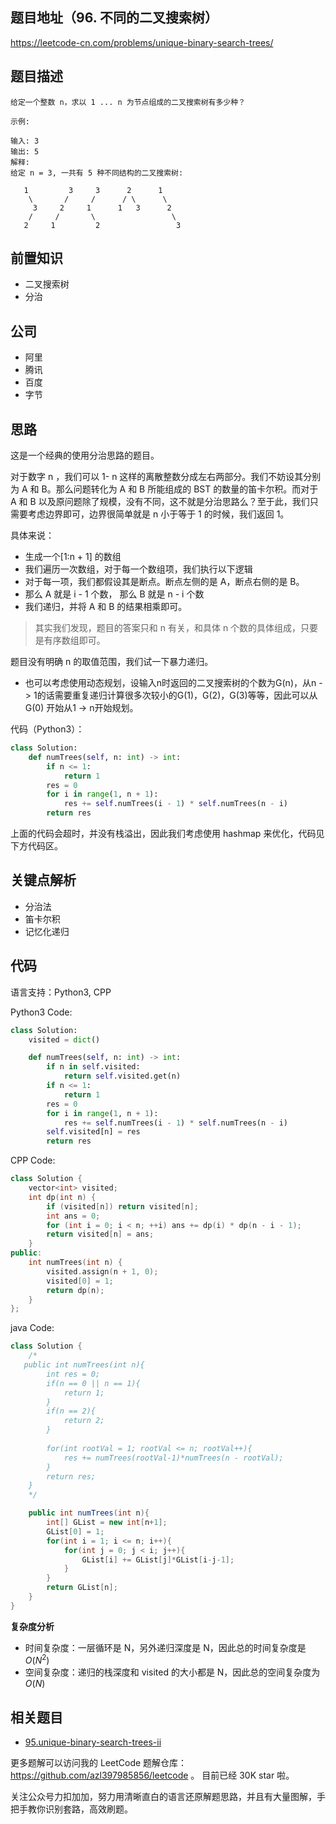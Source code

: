 ## 题目地址（96. 不同的二叉搜索树）

https://leetcode-cn.com/problems/unique-binary-search-trees/

## 题目描述

```
给定一个整数 n，求以 1 ... n 为节点组成的二叉搜索树有多少种？

示例:

输入: 3
输出: 5
解释:
给定 n = 3, 一共有 5 种不同结构的二叉搜索树:

   1         3     3      2      1
    \       /     /      / \      \
     3     2     1      1   3      2
    /     /       \                 \
   2     1         2                 3

```

## 前置知识

- 二叉搜索树
- 分治

## 公司

- 阿里
- 腾讯
- 百度
- 字节

## 思路

这是一个经典的使用分治思路的题目。

对于数字 n ，我们可以 1- n 这样的离散整数分成左右两部分。我们不妨设其分别为 A 和 B。那么问题转化为 A 和 B 所能组成的 BST 的数量的笛卡尔积。而对于 A 和 B 以及原问题除了规模，没有不同，这不就是分治思路么？至于此，我们只需要考虑边界即可，边界很简单就是 n 小于等于 1 的时候，我们返回 1。

具体来说：

- 生成一个[1:n + 1] 的数组
- 我们遍历一次数组，对于每一个数组项，我们执行以下逻辑
- 对于每一项，我们都假设其是断点。断点左侧的是 A，断点右侧的是 B。
- 那么 A 就是 i - 1 个数， 那么 B 就是 n - i 个数
- 我们递归，并将 A 和 B 的结果相乘即可。

> 其实我们发现，题目的答案只和 n 有关，和具体 n 个数的具体组成，只要是有序数组即可。

题目没有明确 n 的取值范围，我们试一下暴力递归。

 - 也可以考虑使用动态规划，设输入n时返回的二叉搜索树的个数为G(n)，从n -> 1的话需要重复递归计算很多次较小的G(1)，G(2)，G(3)等等，因此可以从G(0) 开始从1 -> n开始规划。

代码（Python3）：

```python
class Solution:
    def numTrees(self, n: int) -> int:
        if n <= 1:
            return 1
        res = 0
        for i in range(1, n + 1):
            res += self.numTrees(i - 1) * self.numTrees(n - i)
        return res
```

上面的代码会超时，并没有栈溢出，因此我们考虑使用 hashmap 来优化，代码见下方代码区。

## 关键点解析

- 分治法
- 笛卡尔积
- 记忆化递归

## 代码

语言支持：Python3, CPP

Python3 Code:

```Python
class Solution:
    visited = dict()

    def numTrees(self, n: int) -> int:
        if n in self.visited:
            return self.visited.get(n)
        if n <= 1:
            return 1
        res = 0
        for i in range(1, n + 1):
            res += self.numTrees(i - 1) * self.numTrees(n - i)
        self.visited[n] = res
        return res
```

CPP Code:

```cpp
class Solution {
    vector<int> visited;
    int dp(int n) {
        if (visited[n]) return visited[n];
        int ans = 0;
        for (int i = 0; i < n; ++i) ans += dp(i) * dp(n - i - 1);
        return visited[n] = ans;
    }
public:
    int numTrees(int n) {
        visited.assign(n + 1, 0);
        visited[0] = 1;
        return dp(n);
    }
};
```
java Code:

```java
class Solution {
    /*
   public int numTrees(int n){
        int res = 0;
        if(n == 0 || n == 1){
            return 1; 
        }
        if(n == 2){
            return 2;
        }
        
        for(int rootVal = 1; rootVal <= n; rootVal++){
            res += numTrees(rootVal-1)*numTrees(n - rootVal);
        }
        return res;
    }
    */

    public int numTrees(int n){
        int[] GList = new int[n+1];
        GList[0] = 1;
        for(int i = 1; i <= n; i++){
            for(int j = 0; j < i; j++){
                GList[i] += GList[j]*GList[i-j-1];
            }
        }
        return GList[n];
    }
}
```

**复杂度分析**

- 时间复杂度：一层循环是 N，另外递归深度是 N，因此总的时间复杂度是 $O(N^2)$
- 空间复杂度：递归的栈深度和 visited 的大小都是 N，因此总的空间复杂度为 $O(N)$

## 相关题目

- [95.unique-binary-search-trees-ii](https://github.com/azl397985856/leetcode/blob/master/problems/95.unique-binary-search-trees-ii.md)

更多题解可以访问我的 LeetCode 题解仓库：https://github.com/azl397985856/leetcode 。 目前已经 30K star 啦。

关注公众号力扣加加，努力用清晰直白的语言还原解题思路，并且有大量图解，手把手教你识别套路，高效刷题。
